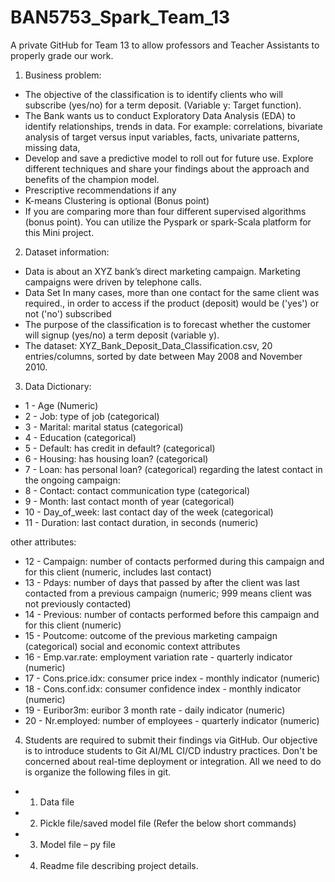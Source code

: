 # BAN5753_Spark_Team_13
A private GitHub for Team 13 to allow professors and Teacher Assistants to properly grade our work. 

1. Business problem:
   
 - The objective of the classification is to identify clients who will subscribe (yes/no) for a term deposit. (Variable y: Target function).
 - The Bank wants us to conduct Exploratory Data Analysis (EDA) to identify relationships, trends in data. For example: correlations, bivariate analysis of target versus input variables, facts, univariate patterns, missing data,
 - Develop and save a predictive model to roll out for future use. Explore different techniques and share your findings about the approach and benefits of the champion model.
 - Prescriptive recommendations if any
 - K-means Clustering is optional (Bonus point)
 - If you are comparing more than four different supervised algorithms (bonus point). You can utilize the Pyspark or spark-Scala platform for this Mini project.

2. Dataset information:
 
 - Data is about an XYZ bank’s direct marketing campaign. Marketing campaigns were driven by telephone calls.
 - Data Set In many cases, more than one contact for the same client was required., in order to access if the product (deposit) would be ('yes') or not ('no') subscribed
 - The purpose of the classification is to forecast whether the customer will signup (yes/no) a term deposit (variable y).
 - The dataset: XYZ_Bank_Deposit_Data_Classification.csv, 20 entries/columns, sorted by date between May 2008 and November 2010.

3. Data Dictionary:

 - 1 - Age (Numeric)
 - 2 - Job: type of job (categorical)
 - 3 - Marital: marital status (categorical)
 - 4 - Education (categorical)
 - 5 - Default: has credit in default? (categorical)
 - 6 - Housing: has housing loan? (categorical)
 - 7 - Loan: has personal loan? (categorical) regarding the latest contact in the ongoing campaign:
 - 8 - Contact: contact communication type (categorical)
 - 9 - Month: last contact month of year (categorical)
 - 10 - Day_of_week: last contact day of the week (categorical)
 - 11 - Duration: last contact duration, in seconds (numeric)

  other attributes:
 - 12 - Campaign: number of contacts performed during this campaign and for this client (numeric, includes last contact)
 - 13 - Pdays: number of days that passed by after the client was last contacted from a previous campaign (numeric; 999 means client was not previously contacted)
 - 14 - Previous: number of contacts performed before this campaign and for this client (numeric)
 - 15 - Poutcome: outcome of the previous marketing campaign (categorical)
  social and economic context attributes
 - 16 - Emp.var.rate: employment variation rate - quarterly indicator (numeric)
 - 17 - Cons.price.idx: consumer price index - monthly indicator (numeric)
 - 18 - Cons.conf.idx: consumer confidence index - monthly indicator (numeric)
 - 19 - Euribor3m: euribor 3 month rate - daily indicator (numeric)
 - 20 - Nr.employed: number of employees - quarterly indicator (numeric)

4. Students are required to submit their findings via GitHub. Our objective is to introduce students to Git AI/ML CI/CD industry practices. Don't be concerned about real-time deployment or integration. All we need to do is organize the following files in git.
 - 1. Data file
 - 2. Pickle file/saved model file (Refer the below short commands)
 - 3. Model file – py file
 - 4. Readme file describing project details.
